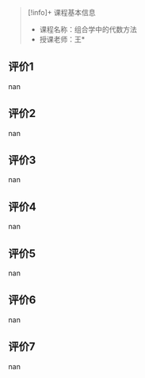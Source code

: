 >[!info]+ 课程基本信息
>
> - 课程名称：组合学中的代数方法
> - 授课老师：王*

## 评价1

nan
## 评价2

nan
## 评价3

nan
## 评价4

nan
## 评价5

nan
## 评价6

nan
## 评价7

nan
